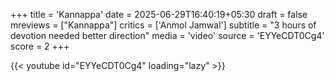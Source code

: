 +++
title = 'Kannappa'
date = 2025-06-29T16:40:19+05:30
draft = false
mreviews = ["Kannappa"]
critics = ['Anmol Jamwal']
subtitle = "3 hours of devotion needed better direction"
media = 'video'
source = 'EYYeCDT0Cg4'
score = 2
+++

{{< youtube id="EYYeCDT0Cg4" loading="lazy" >}}
